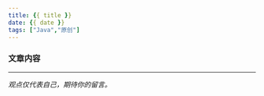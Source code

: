 ```yaml
---
title: {{ title }}
date: {{ date }}
tags: ["Java","原创"]
---
```



### 文章内容


-----


*观点仅代表自己，期待你的留言。*
